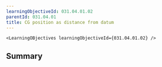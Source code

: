 ```yaml
---
learningObjectiveId: 031.04.01.02
parentId: 031.04.01
title: CG position as distance from datum
---
```


```tsx eval
<LearningOBjectives learningObjectiveId={031.04.01.02} />
```

## Summary

